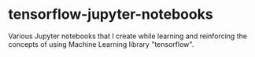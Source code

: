 # tensorflow-jupyter-notebooks
Various Jupyter notebooks that I create while learning and reinforcing the concepts of using Machine Learning library "tensorflow".

